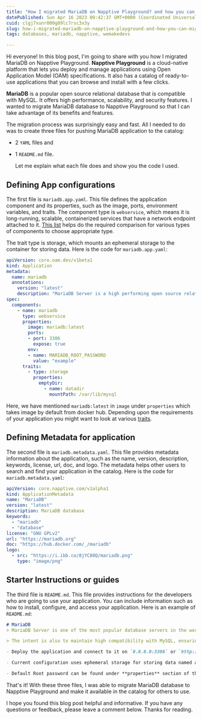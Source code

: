 ```yaml
---
title: "How I migrated MariaDB on Napptive Playground? and how you can migrate your own projects too."
datePublished: Sun Apr 16 2023 09:42:37 GMT+0000 (Coordinated Universal Time)
cuid: clgj7xunr000g09lc7rsc3x3y
slug: how-i-migrated-mariadb-on-napptive-playground-and-how-you-can-migrate-your-own-projects-too
tags: databases, mariadb, napptive, wemakedevs

---
```


Hi everyone! In this blog post, I'm going to share with you how I migrated MariaDB on Napptive Playground. **Napptive Playground** is a cloud-native platform that lets you deploy and manage applications using Open Application Model (OAM) specifications. It also has a catalog of ready-to-use applications that you can browse and install with a few clicks.

**MariaDB** is a popular open source relational database that is compatible with MySQL. It offers high performance, scalability, and security features. I wanted to migrate MariaDB database to Napptive Playground so that I can take advantage of its benefits and features.

The migration process was surprisingly easy and fast. All I needed to do was to create three files for pushing MariaDB application to the catalog:

* 2 `YAML` files and
    
* 1 `README.md` file.
    
    Let me explain what each file does and show you the code I used.
    

## Defining App configurations

The first file is `mariadb.app.yaml`. This file defines the application component and its properties, such as the image, ports, environment variables, and traits. The component type is `webservice`, which means it is long-running, scalable, containerized services that have a network endpoint attached to it. [This list](https://docs.napptive.com/oam_definitions/component_types.html) helps do the required comparison for various types of components to choose appropriate type.

The trait type is storage, which mounts an ephemeral storage to the container for storing data. Here is the code for `mariadb.app.yaml`:

```yaml
apiVersion: core.oam.dev/v1beta1
kind: Application
metadata:
  name: mariadb
  annotations:
    version: "latest"
    description: "MariaDB Server is a high performing open source relational database, forked from MySQL."
spec:
  components:
    - name: mariadb
      type: webservice
      properties:
        image: mariadb:latest
        ports:
        - port: 3306
          expose: true
        env:
        - name: MARIADB_ROOT_PASSWORD
          value: "example"
      traits:
        - type: storage
          properties:
            emptyDir:
              - name: datadir
                mountPath: /var/lib/mysql
```

Here, we have mentioned `mariadb:latest` in `image` under `properties` which takes image by default from docker hub. Depending upon the requirements of your application you might want to look at various [traits](https://docs.napptive.com/oam_definitions/trait_types.html).

## Defining Metadata for application

The second file is `mariadb.metadata.yaml`. This file provides metadata information about the application, such as the name, version, description, keywords, license, url, doc, and logo. The metadata helps other users to search and find your application in the catalog. Here is the code for `mariadb.metadata.yaml`:

```yaml
apiVersion: core.napptive.com/v1alpha1
kind: ApplicationMetadata
name: "MariaDB"
version: "latest"
description: MariaDB database
keywords:
  - "mariadb"
  - "database"
license: "GNU GPLv2"
url: "https://mariadb.org"
doc: "https://hub.docker.com/_/mariadb"
logo:
  - src: "https://i.ibb.co/8jYC88Q/mariadb.png"
    type: "image/png"
```

## Starter Instructions or guides

The third file is `README.md`. This file provides instructions for the developers who are going to use your application. You can include information such as how to install, configure, and access your application. Here is an example of `README.md`:

```markdown
# MariaDB
> MariaDB Server is one of the most popular database servers in the world. It’s made by the original developers of MySQL and guaranteed to stay open source. Notable users include Wikipedia, DBS Bank, and ServiceNow.

> The intent is also to maintain high compatibility with MySQL, ensuring a library binary equivalency and exact matching with MySQL APIs and commands. MariaDB developerscontinue to develop new features and improve performance to better serve its users.

- Deploy the application and connect to it on `0.0.0.0:3306` or `http://localhost:3306` from other applications or components in the same environment.

- Current configuration uses ephemeral storage for storing data named as `datadir`

- Default Root password can be found under **properties** section of the app after deployment.
```

That's it! With these three files, I was able to migrate MariaDB database to Napptive Playground and make it available in the catalog for others to use.

I hope you found this blog post helpful and informative. If you have any questions or feedback, please leave a comment below. Thanks for reading.